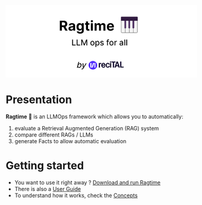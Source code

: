 ![ragtime](https://github.com/recitalAI/ragtime/blob/main/package/doc/img/Ragtime_logo.png)

# Presentation
**Ragtime** 🎹 is an LLMOps framework which allows you to automatically:
1. evaluate a Retrieval Augmented Generation (RAG) system
2. compare different RAGs / LLMs
3. generate Facts to allow automatic evaluation

# Getting started
* You want to use it right away ? [Download and run Ragtime](https://github.com/recitalAI/ragtime/wiki/Download-and-run)
* There is also a [User Guide](https://github.com/recitalAI/ragtime/wiki/User-Guide)
* To understand how it works, check the [Concepts](https://github.com/recitalAI/ragtime/wiki/Concepts)
